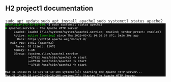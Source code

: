 ## H2 project1 documentation

`sudo apt update`
`sudo apt install apache2`
`sudo systemctl status apache2`
![Apache status](./images/apache-status.png)